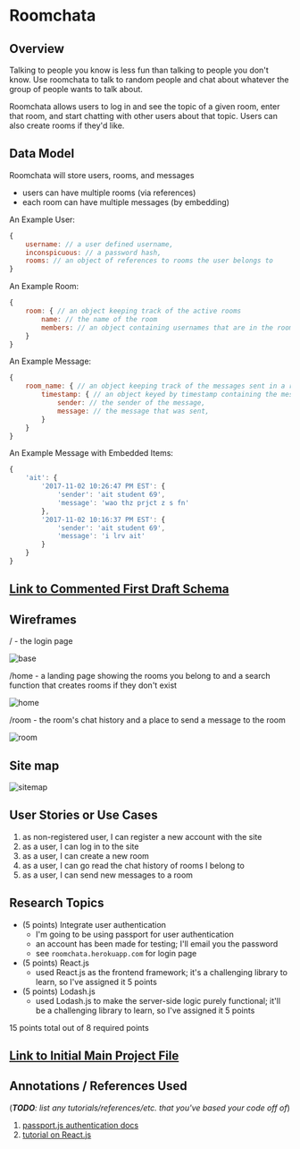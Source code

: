 # Roomchata

## Overview

Talking to people you know is less fun than talking to people you don't know. Use roomchata to talk
to random people and chat about whatever the group of people wants to talk about.

Roomchata allows users to log in and see the topic of a given room, enter that room, and start chatting
with other users about that topic. Users can also create rooms if they'd like.


## Data Model

Roomchata will store users, rooms, and messages

* users can have multiple rooms (via references)
* each room can have multiple messages (by embedding)

An Example User:
```javascript
{
    username: // a user defined username,
    inconspicuous: // a password hash,
    rooms: // an object of references to rooms the user belongs to
}
```

An Example Room:
```javascript
{
    room: { // an object keeping track of the active rooms
        name: // the name of the room
        members: // an object containing usernames that are in the room
    }
}
```

An Example Message:
```javascript
{
    room_name: { // an object keeping track of the messages sent in a room
        timestamp: { // an object keyed by timestamp containing the message sent at the specified time
            sender: // the sender of the message,
            message: // the message that was sent,
        }
    }
}
```

An Example Message with Embedded Items:

```javascript
{
    'ait': {
        '2017-11-02 10:26:47 PM EST': {
            'sender': 'ait student 69',
            'message': 'wao thz prjct z s fn'
        },
        '2017-11-02 10:16:37 PM EST': {
            'sender': 'ait student 69',
            'message': 'i lrv ait'
        }
    }
}
```

## [Link to Commented First Draft Schema](src/db.js)

## Wireframes

/ - the login page

![base](documentation/login.png)

/home - a landing page showing the rooms you belong to and a search function that creates rooms if they don't exist

![home](documentation/home.png)

/room - the room's chat history and a place to send a message to the room

![room](documentation/room.png)

## Site map

![sitemap](documentation/sitemap.png)

## User Stories or Use Cases

1. as non-registered user, I can register a new account with the site
2. as a user, I can log in to the site
3. as a user, I can create a new room
4. as a user, I can go read the chat history of rooms I belong to
5. as a user, I can send new messages to a room

## Research Topics

* (5 points) Integrate user authentication
    * I'm going to be using passport for user authentication
    * an account has been made for testing; I'll email you the password
    * see `roomchata.herokuapp.com` for login page
* (5 points) React.js
    * used React.js as the frontend framework; it's a challenging library to learn, so I've assigned it 5 points
* (5 points) Lodash.js
    * used Lodash.js to make the server-side logic purely functional; it'll be a challenging library to learn, so I've assigned it 5 points

15 points total out of 8 required points

## [Link to Initial Main Project File](src/app.js)

## Annotations / References Used

(___TODO__: list any tutorials/references/etc. that you've based your code off of_)

1. [passport.js authentication docs](http://passportjs.org/docs)
2. [tutorial on React.js](https://reactjs.org/tutorial/tutorial.html)

